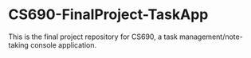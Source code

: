 # CS690-FinalProject-TaskApp
This is the final project repository for CS690, a task management/note-taking console application.
